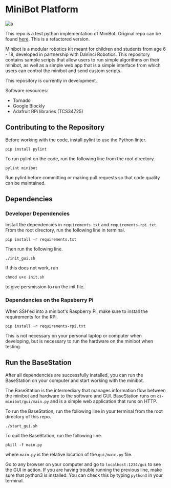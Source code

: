 # MiniBot Platform

![a](https://media.giphy.com/media/2wTByfHHZClCxKqfTN/giphy.gif)

This repo is a test python implementation of MiniBot. Original repo can be found
[here](http://github.com/cornell-cup/cs-minibot-platform). This is a refactored
version.

Minibot is a modular robotics kit meant for children and students from age 6 - 18,
developed in partnership with DaVinci Robotics. This repository contains sample
scripts that allow users to run simple algorithms on their minibot, as well as
a simple web app that is a simple interface from which users can control the
minibot and send custom scripts.

This repository is currently in development.

Software resources:
 - Tornado
 - Google Blockly
 - Adafruit RPi libraries (TCS34725)

## Contributing to the Repository

Before working with the code, install pylint to use the Python linter.

```
pip install pylint
```

To run pylint on the code, run the following line from the root directory.

```
pylint minibot
```

Run pylint before committing or making pull requests so that code quality
can be maintained.

## Dependencies

### Developer Dependencies

Install the dependencies in `requirements.txt` and `requirements-rpi.txt`.
From the root directory, run the following line in terminal.

```
pip install -r requirements.txt
```
Then run the following line.
```
./init_gui.sh
```
If this does not work, run
```
chmod u+x init.sh
```
to give persmission to run the init file.

### Dependencies on the Rapsberry Pi

When SSH'ed into a minibot's Raspberry Pi, make sure to install the requirements for the RPi.

```
pip install -r requirements-rpi.txt
```

This is not necessary on your personal laptop or computer when developing, but is necessary
to run the hardware on the minibot when testing.

## Run the BaseStation

After all dependencies are successfully installed, you can run the BaseStation on your
computer and start working with the minibot.

The BaseStation is the intermediary that manages information flow between the minibot and
hardware to the software and GUI. BaseStation runs on `cs-minibot/gui/main.py` and is a
simple web application that runs on HTTP.

To run the BaseStation, run the following line in your terminal from the root directory
of this repo.

```
./start_gui.sh
```

To quit the BaseStation, run the following line.

```
pkill -f main.py
```

where `main.py` is the relative location of the `gui/main.py` file.

Go to any browser on your computer and go to `localhost:1234/gui` to see the GUI in action.
If you are having trouble running the previous line, make sure that python3 is installed.
You can check this by typing `python3` in your terminal.

